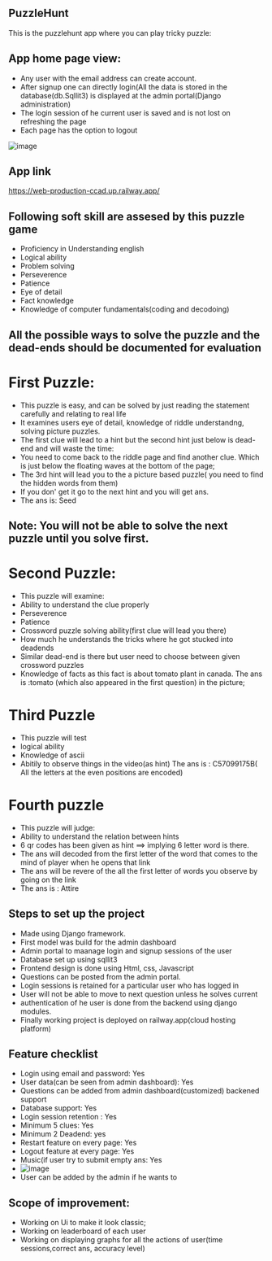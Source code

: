 ## PuzzleHunt 
This is the puzzlehunt app where you can play tricky puzzle:


## App home page view:
- Any user with the email address can create account.
- After signup one can directly login(All the data is stored in the database(db.Sqllit3) is displayed at the admin portal(Django administration)
- The login session of he current user is saved and is not lost on refreshing the page
- Each page has the option to logout


![image](https://user-images.githubusercontent.com/79595858/236599975-25f8b91c-53d3-4389-8dea-1051187d192e.png)

## App link
https://web-production-ccad.up.railway.app/

## Following soft skill are assesed by this puzzle game
- Proficiency in Understanding english
- Logical ability
- Problem solving 
- Perseverence
- Patience
- Eye of detail
- Fact knowledge
- Knowledge of computer fundamentals(coding and decodoing)

## All the possible ways to solve the puzzle and the dead-ends should be documented for evaluation

# First Puzzle:
- This puzzle is easy, and can be solved by just reading the statement carefully and relating to real life
- It examines users eye of detail, knowledge of riddle understandng, solving picture puzzles.
 - The first clue will lead to a hint but the second hint just below is dead-end and will waste the time:
 - You need to come back to the riddle page and find another clue. Which is just below the floating waves at the bottom of the page;
 - The 3rd hint will lead you to the a picture based puzzle( you need to find the hidden words from them)
 - If you don' get it go to the next hint and you will get ans.
 - The ans is: Seed
 
 ## Note: You will not be able to solve the next puzzle until you solve first.
 
 # Second Puzzle:
 - This puzzle will examine:
  - Ability to understand the clue properly
  - Perseverence
  - Patience
  - Crossword puzzle solving ability(first clue will lead you there)
  - How much he understands the tricks where he got stucked into deadends
  - Similar dead-end is there but user need to choose between given crossword puzzles
  - Knowledge of facts as this fact is about tomato plant in canada.
  The ans is :tomato (which also appeared in the first question) in the picture;
  
  # Third Puzzle
 - This puzzle will test
  - logical ability
  - Knowledge of ascii
  - Abitily to observe things in the video(as hint)
  The ans is : C57099175B( All the letters at the even positions are encoded)
  
  # Fourth puzzle
  - This puzzle will judge:
   - Ability to understand the relation between hints
   - 6 qr codes has been given as hint ==> implying 6 letter word is there.
   - The ans will decoded from the first letter of the word that comes to the mind of player when he opens that link
   - The ans will be revere of the all the first letter of words you observe by going on the link
   - The ans is : Attire
  
 
## Steps to set up the project
- Made using Django framework.
- First model was build for the admin dashboard
- Admin portal to maanage login and signup sessions of the user
- Database set up using sqllit3
- Frontend design is done using Html, css, Javascript
- Questions can be posted from the admin portal.
- Login sessions is retained for a particular user who has logged in
- User will not be able to move to next question unless he solves current
- authentication of he user is done from the backend using django modules.
- Finally working project is deployed on railway.app(cloud hosting platform)

## Feature checklist
- Login using email and password: Yes
- User data(can be seen from admin dashboard): Yes
- Questions can be added from admin dashboard(customized) backened support
- Database support: Yes
- Login session retention : Yes
- Minimum 5 clues: Yes
- Minimum 2 Deadend: yes
- Restart feature on every page: Yes
- Logout feature at every page: Yes
- Music(if user try to submit empty ans: Yes
- ![image](https://user-images.githubusercontent.com/79595858/235852083-040c9e9e-e378-412d-99e9-e6234d725719.png)
- User can be added by the admin if he wants to
## Scope of improvement:
- Working on Ui to make it look classic;
- Working on leaderboard of each user
- Working on displaying graphs for all the actions of user(time sessions,correct ans, accuracy level)
